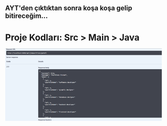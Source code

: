 
## AYT'den çıktıktan sonra koşa koşa gelip bitireceğim...

# Proje Kodları: <a style="text-decoration:none" href="https://github.com/deveross/HRMSProject/tree/master/src/main/java/kodlamaio/humanResourcesProject">Src > Main > Java </a>


<img src="https://raw.githubusercontent.com/deveross/HRMSProject/master/Project's%20Images/ss.png"/>


